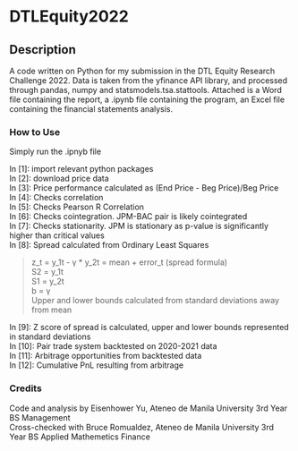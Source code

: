 # DTLEquity2022

## Description
A code written on Python for my submission in the DTL Equity Research Challenge 2022. Data is taken from the yfinance API library, and processed through pandas, numpy and statsmodels.tsa.stattools. Attached is a Word file containing the report, a .ipynb file containing the program, an Excel file containing the financial statements analysis.

### How to Use
Simply run the .ipnyb file

In [1]: import relevant python packages  
In [2]: download price data  
In [3]: Price performance calculated as (End Price - Beg Price)/Beg Price  
In [4]: Checks correlation  
In [5]: Checks Pearson R Correlation  
In [6]: Checks cointegration. JPM-BAC pair is likely cointegrated  
In [7]: Checks stationarity. JPM is stationary as p-value is significantly higher than critical values  
In [8]: Spread calculated from Ordinary Least Squares  

> z_t = y_1t - γ * y_2t = mean + error_t (spread formula)  
> S2 = y_1t  
> S1 = y_2t  
> b = γ  
> Upper and lower bounds calculated from standard deviations away from mean  

In [9]: Z score of spread is calculated, upper and lower bounds represented in standard deviations  
In [10]: Pair trade system backtested on 2020-2021 data  
In [11]: Arbitrage opportunities from backtested data  
In [12]: Cumulative PnL resulting from arbitrage  

### Credits
Code and analysis by Eisenhower Yu, Ateneo de Manila University 3rd Year BS Management  
Cross-checked with Bruce Romualdez, Ateneo de Manila University 3rd Year BS Applied Mathemetics Finance
